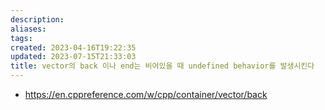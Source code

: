 ```yaml
---
description:
aliases: 
tags: 
created: 2023-04-16T19:22:35
updated: 2023-07-15T21:33:03
title: vector의 back 이나 end는 비어있을 때 undefined behavior를 발생시킨다
---
```

- https://en.cppreference.com/w/cpp/container/vector/back

